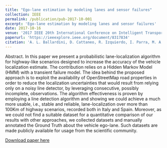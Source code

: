 ```yaml
---
title: "Ego-lane estimation by modeling lanes and sensor failures"
collection: IEEE
permalink: /publication/pub-2017-10-001
excerpt: 'Ego-lane estimation by modeling lanes and sensor failures'
date: 2017-10-16
venue: '2017 IEEE 20th International Conference on Intelligent Transportation Systems (ITSC)'
paperurl: 'https://ieeexplore.ieee.org/document/8317834'
citation: 'A. L. Ballardini, D. Cattaneo, R. Izquierdo, I. Parra, M. A. Sotelo, and D. G. Sorrenti. “Ego-lane estimation by modeling lanes and sensor failures”. In: IEEE International Conference on Intelligent Transportation Systems (ITSC). Oct. 2017, pp. 1–7'
---
```

Abstract. In this paper we present a probabilistic lane-localization algorithm for highway-like scenarios designed to increase the accuracy of the vehicle localization estimate. The contribution relies on a Hidden Markov Model (HMM) with a transient failure model. The idea behind the proposed approach is to exploit the availability of OpenStreetMap road properties in order to reduce the localization uncertainties that would result from relying only on a noisy line detector, by leveraging consecutive, possibly incomplete, observations. The algorithm effectiveness is proven by employing a line detection algorithm and showing we could achieve a much more usable, i.e., stable and reliable, lane-localization over more than 100Km of highway scenarios, recorded both in Italy and Spain. Moreover, as we could not find a suitable dataset for a quantitative comparison of our results with other approaches, we collected datasets and manually annotated the Ground Truth about the vehicle ego-lane. Such datasets are made publicly available for usage from the scientific community.

[Download paper here](https://ieeexplore.ieee.org/document/8317834)
